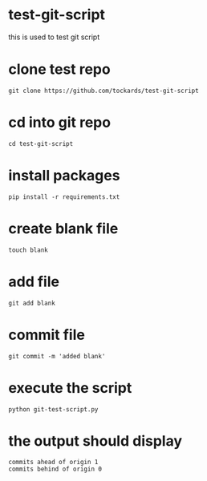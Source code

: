 # test-git-script
this is used to test git script

# clone test repo
`git clone https://github.com/tockards/test-git-script`
# cd into git repo
`cd test-git-script`
# install packages
`pip install -r requirements.txt`
# create blank file
`touch blank`
# add file
`git add blank`
# commit file
`git commit -m 'added blank'`
# execute the script
`python git-test-script.py`

# the output should display

```
commits ahead of origin 1
commits behind of origin 0
```
